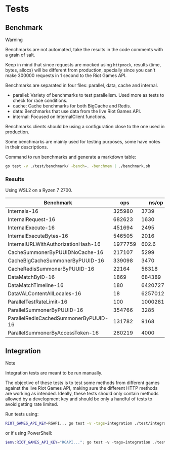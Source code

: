# Tests

## Benchmark

> [!WARNING]
> Benchmarks are not automated, take the results in the code comments with a grain of salt.

Keep in mind that since requests are mocked using `httpmock`, results (time, bytes, allocs) will be different from production, specially since you can't make 300000 requests in 1 second to the Riot Games API.

Benchmarks are separated in four files: parallel, data, cache and internal.

- parallel: Variety of benchmarks to test parallelism. Used more as tests to check for race conditions.
- cache: Cache benchmarks for both BigCache and Redis.
- data: Benchmarks that use data from the live Riot Games API.
- internal: Focused on InternalClient functions.

Benchmarks clients should be using a configuration close to the one used in production.

Some benchmarks are mainly used for testing purposes, some have notes in their descriptions.

Command to run benchmarks and generate a markdown table:

```bash
go test -v ./test/benchmark/ -bench=. -benchmem | ./benchmark.sh
```

### Results

Using WSL2 on a Ryzen 7 2700.

| Benchmark                             | ops     | ns/op     | bytes/op | allocs/op |
| ------------------------------------- | ------- | --------- | -------- | --------- |
| Internals-16                          | 325980  | 3739      | 1418     | 17        |
| InternalRequest-16                    | 682623  | 1630      | 680      | 7         |
| InternalExecute-16                    | 451694  | 2495      | 857      | 13        |
| InternalExecuteBytes-16               | 546505  | 2016      | 1352     | 13        |
| InternalURLWithAuthorizationHash-16   | 1977759 | 602.6     | 216      | 5         |
| CacheSummonerByPUUIDNoCache-16        | 217107  | 5299      | 1499     | 17        |
| CacheBigCacheSummonerByPUUID-16       | 339098  | 3470      | 1008     | 7         |
| CacheRedisSummonerByPUUID-16          | 22164   | 56318     | 1212     | 14        |
| DataMatchByID-16                      | 1869    | 684389    | 70330    | 166       |
| DataMatchTimeline-16                  | 180     | 6420727   | 1624715  | 1681      |
| DataVALContentAllLocales-16           | 18      | 62570122  | 14865476 | 155491    |
| ParallelTestRateLimit-16              | 100     | 100028115 | 2813     | 31        |
| ParallelSummonerByPUUID-16            | 354766  | 3285      | 1496     | 17        |
| ParallelRedisCachedSummonerByPUUID-16 | 131782  | 9168      | 1213     | 14        |
| ParallelSummonerByAccessToken-16      | 280219  | 4000      | 2144     | 25        |

## Integration

> [!NOTE]
> Integration tests are meant to be run manually.

The objective of these tests is to test some methods from different games against the live Riot Games API, making sure the different HTTP methods are working as intended. Ideally, these tests should only contain methods allowed by a development key and should be only a handful of tests to avoid getting rate limited.

Run tests using:

```bash
RIOT_GAMES_API_KEY=RGAPI... go test -v -tags=integration ./test/integration
```

or if using PowerShell:

```powershell
$env:RIOT_GAMES_API_KEY="RGAPI..."; go test -v -tags=integration ./test/integration; Remove-Item Env:RIOT_GAMES_API_KEY
```
